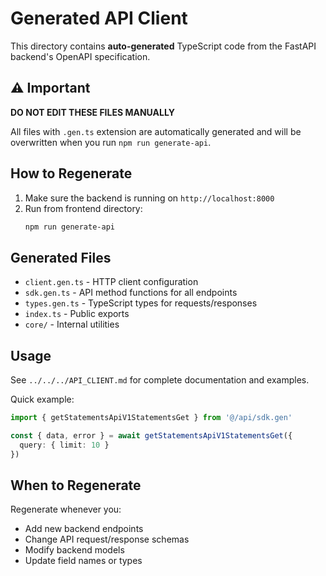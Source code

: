 # Generated API Client

This directory contains **auto-generated** TypeScript code from the FastAPI backend's OpenAPI specification.

## ⚠️ Important

**DO NOT EDIT THESE FILES MANUALLY**

All files with `.gen.ts` extension are automatically generated and will be overwritten when you run `npm run generate-api`.

## How to Regenerate

1. Make sure the backend is running on `http://localhost:8000`
2. Run from frontend directory:
   ```bash
   npm run generate-api
   ```

## Generated Files

- `client.gen.ts` - HTTP client configuration
- `sdk.gen.ts` - API method functions for all endpoints
- `types.gen.ts` - TypeScript types for requests/responses
- `index.ts` - Public exports
- `core/` - Internal utilities

## Usage

See `../../../API_CLIENT.md` for complete documentation and examples.

Quick example:
```typescript
import { getStatementsApiV1StatementsGet } from '@/api/sdk.gen'

const { data, error } = await getStatementsApiV1StatementsGet({
  query: { limit: 10 }
})
```

## When to Regenerate

Regenerate whenever you:
- Add new backend endpoints
- Change API request/response schemas
- Modify backend models
- Update field names or types

